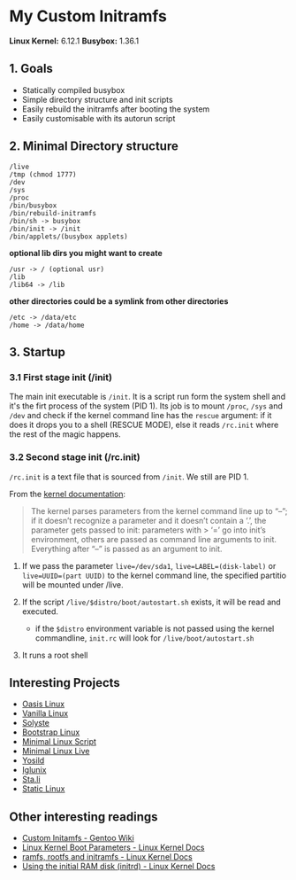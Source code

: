 # My Custom Initramfs

**Linux Kernel:** 6.12.1
**Busybox:** 1.36.1

## 1. Goals

* Statically compiled busybox
* Simple directory structure and init scripts
* Easily rebuild the initramfs after booting the system
* Easily customisable with its autorun script

## 2.  Minimal Directory structure

```
/live
/tmp (chmod 1777)
/dev
/sys
/proc
/bin/busybox
/bin/rebuild-initramfs
/bin/sh -> busybox
/bin/init -> /init
/bin/applets/(busybox applets)
```

**optional lib dirs you might want to create**

```
/usr -> / (optional usr)
/lib
/lib64 -> /lib
```

**other directories could be a symlink from other directories**

```
/etc -> /data/etc
/home -> /data/home
```

## 3. Startup

### 3.1 First stage init (/init)

The main init executable is `/init`. It is a script run form the system shell and 
it's the firt process of the system (PID 1). Its job is to mount `/proc`, `/sys` and `/dev` and
check if the kernel command line has the `rescue` argument: if it does it drops you to a shell
(RESCUE MODE), else it reads `/rc.init` where the rest of the magic happens.

### 3.2 Second stage init (/rc.init)

`/rc.init` is a text file that is sourced from `/init`. We still are PID 1.

From the [kernel documentation](https://www.kernel.org/doc/html/v4.14/admin-guide/kernel-parameters.html): 
> The kernel parses parameters from the kernel command line up to “–”; if it doesn’t recognize a parameter and it doesn’t contain a ‘.’, the parameter gets passed to init: parameters with > ‘=’ go into init’s environment, others are passed as command line arguments to init. Everything after “–” is passed as an argument to init.

1. If we pass the parameter `live=/dev/sda1`, `live=LABEL=(disk-label)` or `live=UUID=(part UUID)` to the kernel command line, the specified partitio  will be
mounted under /live.

2. If the script `/live/$distro/boot/autostart.sh` exists, it will be read and executed.
   - if the  `$distro` environment variable is not passed using the kernel commandline, `init.rc` will look for `/live/boot/autostart.sh`

3. It runs a root shell


## Interesting Projects

* [Oasis Linux](https://github.com/oasislinux/oasis/tree/master)
* [Vanilla Linux](https://projects.malikania.fr/vanilla/index.html)
* [Solyste](https://framagit.org/Ypnose/solyste/)
* [Bootstrap Linux](https://github.com/pikhq/bootstrap-linux/)
* [Minimal Linux Script](https://github.com/ivandavidov/minimal-linux-script)
* [Minimal Linux Live](https://github.com/ivandavidov/minimal)
* [Yosild](https://github.com/jaromaz/yosild/)
* [Iglunix](https://github.com/iglunix/iglunix/)
* [Sta.li](https://sta.li/)
* [Static Linux](http://flibex.ru/)

## Other interesting readings

* [Custom Initamfs - Gentoo Wiki](https://wiki.gentoo.org/wiki/Custom_Initramfs)
* [Linux Kernel Boot Parameters - Linux Kernel Docs](https://www.kernel.org/doc/html/v4.14/admin-guide/kernel-parameters.html)
* [ramfs, rootfs and initramfs - Linux Kernel Docs](https://github.com/torvalds/linux/blob/master/Documentation/filesystems/ramfs-rootfs-initramfs.rst)
* [Using the initial RAM disk (initrd) - Linux Kernel Docs](https://github.com/torvalds/linux/blob/master/Documentation/admin-guide/initrd.rst)
